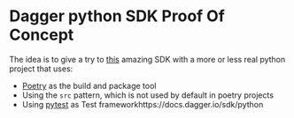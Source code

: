 # Dagger python SDK Proof Of Concept

The idea is to give a try to [this](https://docs.dagger.io/sdk/python) amazing SDK with a more or less
real python project that uses:
  * [Poetry](https://python-poetry.org/) as the build and package tool
  * Using the `src` pattern, which is not used by default in poetry projects
  * Using [pytest](https://pytest.org/) as Test frameworkhttps://docs.dagger.io/sdk/python
